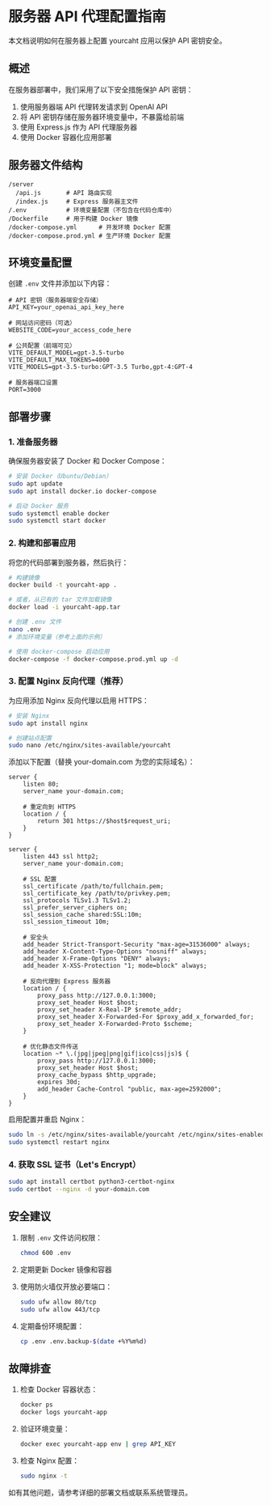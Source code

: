 # 服务器 API 代理配置指南

本文档说明如何在服务器上配置 yourcaht 应用以保护 API 密钥安全。

## 概述

在服务器部署中，我们采用了以下安全措施保护 API 密钥：

1. 使用服务器端 API 代理转发请求到 OpenAI API
2. 将 API 密钥存储在服务器环境变量中，不暴露给前端
3. 使用 Express.js 作为 API 代理服务器
4. 使用 Docker 容器化应用部署

## 服务器文件结构

```
/server
  /api.js       # API 路由实现
  /index.js     # Express 服务器主文件
/.env           # 环境变量配置（不包含在代码仓库中）
/Dockerfile     # 用于构建 Docker 镜像
/docker-compose.yml      # 开发环境 Docker 配置
/docker-compose.prod.yml # 生产环境 Docker 配置
```

## 环境变量配置

创建 `.env` 文件并添加以下内容：

```
# API 密钥（服务器端安全存储）
API_KEY=your_openai_api_key_here

# 网站访问密码（可选）
WEBSITE_CODE=your_access_code_here

# 公共配置（前端可见）
VITE_DEFAULT_MODEL=gpt-3.5-turbo
VITE_DEFAULT_MAX_TOKENS=4000
VITE_MODELS=gpt-3.5-turbo:GPT-3.5 Turbo,gpt-4:GPT-4

# 服务器端口设置
PORT=3000
```

## 部署步骤

### 1. 准备服务器

确保服务器安装了 Docker 和 Docker Compose：

```bash
# 安装 Docker（Ubuntu/Debian）
sudo apt update
sudo apt install docker.io docker-compose

# 启动 Docker 服务
sudo systemctl enable docker
sudo systemctl start docker
```

### 2. 构建和部署应用

将您的代码部署到服务器，然后执行：

```bash
# 构建镜像
docker build -t yourcaht-app .

# 或者，从已有的 tar 文件加载镜像
docker load -i yourcaht-app.tar

# 创建 .env 文件
nano .env
# 添加环境变量（参考上面的示例）

# 使用 docker-compose 启动应用
docker-compose -f docker-compose.prod.yml up -d
```

### 3. 配置 Nginx 反向代理（推荐）

为应用添加 Nginx 反向代理以启用 HTTPS：

```bash
# 安装 Nginx
sudo apt install nginx

# 创建站点配置
sudo nano /etc/nginx/sites-available/yourcaht
```

添加以下配置（替换 your-domain.com 为您的实际域名）：

```nginx
server {
    listen 80;
    server_name your-domain.com;

    # 重定向到 HTTPS
    location / {
        return 301 https://$host$request_uri;
    }
}

server {
    listen 443 ssl http2;
    server_name your-domain.com;

    # SSL 配置
    ssl_certificate /path/to/fullchain.pem;
    ssl_certificate_key /path/to/privkey.pem;
    ssl_protocols TLSv1.3 TLSv1.2;
    ssl_prefer_server_ciphers on;
    ssl_session_cache shared:SSL:10m;
    ssl_session_timeout 10m;
    
    # 安全头
    add_header Strict-Transport-Security "max-age=31536000" always;
    add_header X-Content-Type-Options "nosniff" always;
    add_header X-Frame-Options "DENY" always;
    add_header X-XSS-Protection "1; mode=block" always;
    
    # 反向代理到 Express 服务器
    location / {
        proxy_pass http://127.0.0.1:3000;
        proxy_set_header Host $host;
        proxy_set_header X-Real-IP $remote_addr;
        proxy_set_header X-Forwarded-For $proxy_add_x_forwarded_for;
        proxy_set_header X-Forwarded-Proto $scheme;
    }
    
    # 优化静态文件传送
    location ~* \.(jpg|jpeg|png|gif|ico|css|js)$ {
        proxy_pass http://127.0.0.1:3000;
        proxy_set_header Host $host;
        proxy_cache_bypass $http_upgrade;
        expires 30d;
        add_header Cache-Control "public, max-age=2592000";
    }
}
```

启用配置并重启 Nginx：

```bash
sudo ln -s /etc/nginx/sites-available/yourcaht /etc/nginx/sites-enabled/
sudo systemctl restart nginx
```

### 4. 获取 SSL 证书（Let's Encrypt）

```bash
sudo apt install certbot python3-certbot-nginx
sudo certbot --nginx -d your-domain.com
```

## 安全建议

1. 限制 `.env` 文件访问权限：
   ```bash
   chmod 600 .env
   ```

2. 定期更新 Docker 镜像和容器

3. 使用防火墙仅开放必要端口：
   ```bash
   sudo ufw allow 80/tcp
   sudo ufw allow 443/tcp
   ```

4. 定期备份环境配置：
   ```bash
   cp .env .env.backup-$(date +%Y%m%d)
   ```

## 故障排查

1. 检查 Docker 容器状态：
   ```bash
   docker ps
   docker logs yourcaht-app
   ```

2. 验证环境变量：
   ```bash
   docker exec yourcaht-app env | grep API_KEY
   ```

3. 检查 Nginx 配置：
   ```bash
   sudo nginx -t
   ```

如有其他问题，请参考详细的部署文档或联系系统管理员。 